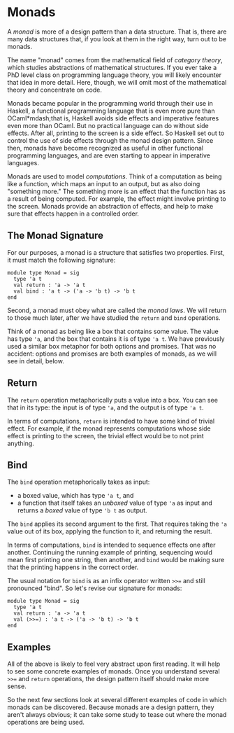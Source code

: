 # Monads
 
A *monad* is more of a design pattern than a data structure.  That is,
there are many data structures that, if you look at them in the right
way, turn out to be monads.

The name "monad" comes from the mathematical field of *category theory*,
which studies abstractions of mathematical structures.  If you ever take
a PhD level class on programming language theory, you will likely
encounter that idea in more detail.  Here, though, we will omit most of
the mathematical theory and concentrate on code.

Monads became popular in the programming world through their use in
Haskell, a functional programming language that is even more pure than
OCaml*mdash;that is, Haskell avoids side effects and imperative features
even more than OCaml.  But no practical language can do without side
effects.  After all, printing to the screen is a side effect.  So
Haskell set out to control the use of side effects through the monad
design pattern. Since then, monads have become recognized as useful in
other functional programming languages, and are even starting to appear
in imperative languages.

Monads are used to model *computations*.  Think of a computation as
being like a function, which maps an input to an output, but as also
doing "something more."  The something more is an effect that the function
has as a result of being computed.  For example, the effect might
involve printing to the screen.  Monads provide an abstraction of effects,
and help to make sure that effects happen in a controlled order.

## The Monad Signature  

For our purposes, a monad is a structure that satisfies two properties.
First, it must match the following signature:
```
module type Monad = sig
  type 'a t
  val return : 'a -> 'a t  
  val bind : 'a t -> ('a -> 'b t) -> 'b t
end
```
Second, a monad must obey what are called the *monad laws*.  We will
return to those much later, after we have studied the `return` and `bind`
operations.

Think of a monad as being like a box that contains some value.  The
value has type `'a`, and the box that contains it is of type `'a t`.
We have previously used a similar box metaphor for both options
and promises.  That was no accident: options and promises are both
examples of monads, as we will see in detail, below.

## Return

The `return` operation metaphorically puts a value into a box.  You can
see that in its type:  the input is of type `'a`, and the output is
of type `'a t`.

In terms of computations, `return` is intended to have some kind of
trivial effect.  For example, if the monad represents computations
whose side effect is printing to the screen, the trivial effect would
be to not print anything.

## Bind

The `bind` operation metaphorically takes as input:

* a boxed value, which has type `'a t`, and 
* a function that itself takes an *unboxed* value of type `'a` as input
  and returns a *boxed* value of type `'b t` as output.  
  
The `bind` applies its second argument to the first.  That requires
taking the `'a` value out of its box, applying the function to it, and
returning the result.

In terms of computations, `bind` is intended to sequence effects one
after another.  Continuing the running example of printing, sequencing
would mean first printing one string, then another, and `bind` would
be making sure that the printing happens in the correct order.

The usual notation for `bind` is as an infix operator written `>>=` and
still pronounced "bind". So let's revise our signature for monads:
```
module type Monad = sig
  type 'a t
  val return : 'a -> 'a t  
  val (>>=) : 'a t -> ('a -> 'b t) -> 'b t
end
```

## Examples

All of the above is likely to feel very abstract upon first reading.
It will help to see some concrete examples of monads.  Once you understand
several `>>=` and `return` operations, the design pattern itself should
make more sense.

So the next few sections look at several different examples of code in
which monads can be discovered.  Because monads are a design pattern,
they aren't always obvious; it can take some study to tease out where
the monad operations are being used.
